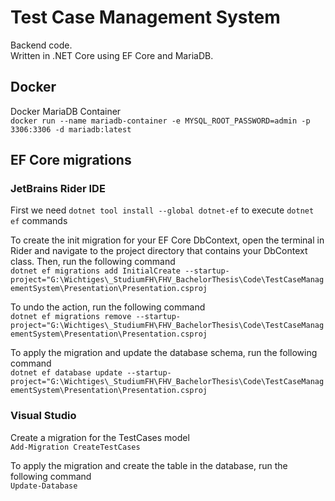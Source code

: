 # Test Case Management System

Backend code.  
Written in .NET Core using EF Core and MariaDB.

## Docker
Docker MariaDB Container  
`docker run --name mariadb-container -e MYSQL_ROOT_PASSWORD=admin -p 3306:3306 -d mariadb:latest`


## EF Core migrations

### JetBrains Rider IDE
First we need `dotnet tool install --global dotnet-ef` to execute `dotnet ef` commands

To create the init migration for your EF Core DbContext, open the terminal in Rider and navigate to the project directory that contains your DbContext class. Then, run the following command  
`dotnet ef migrations add InitialCreate --startup-project="G:\Wichtiges\_StudiumFH\FHV_BachelorThesis\Code\TestCaseManagementSystem\Presentation\Presentation.csproj`

To undo the action, run the following command  
`dotnet ef migrations remove --startup-project="G:\Wichtiges\_StudiumFH\FHV_BachelorThesis\Code\TestCaseManagementSystem\Presentation\Presentation.csproj`

To apply the migration and update the database schema, run the following command  
`dotnet ef database update --startup-project="G:\Wichtiges\_StudiumFH\FHV_BachelorThesis\Code\TestCaseManagementSystem\Presentation\Presentation.csproj`

### Visual Studio
Create a migration for the TestCases model  
`Add-Migration CreateTestCases`  

To apply the migration and create the table in the database, run the following command  
`Update-Database`
